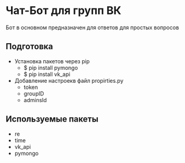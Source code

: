 # Чат-Бот для групп ВК
Бот в основном предназначен для ответов для простых вопросов

## Подготовка
* Установка пакетов через pip
  * $ pip install pymongo
  * $ pip install vk_api
* Добавление настроекв файл propirties.py
  * token
  * groupID
  * adminsId
## Используемые пакеты
* re
* time
* vk_api
* pymongo
